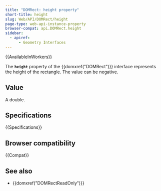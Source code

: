 ```yaml
---
title: "DOMRect: height property"
short-title: height
slug: Web/API/DOMRect/height
page-type: web-api-instance-property
browser-compat: api.DOMRect.height
sidebar:
  - apiref:
      - Geometry Interfaces
---
```


{{AvailableInWorkers}}

The **`height`** property of the {{domxref("DOMRect")}} interface represents the height of the rectangle. The value can be negative.

## Value

A double.

## Specifications

{{Specifications}}

## Browser compatibility

{{Compat}}

## See also

- {{domxref("DOMRectReadOnly")}}
